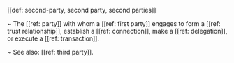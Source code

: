 [[def: second-party, second party, second parties]]

~ The [[ref: party]] with whom a [[ref: first party]] engages to form a [[ref: trust relationship]], establish a [[ref: connection]], make a [[ref: delegation]], or execute a [[ref: transaction]].

~ See also: [[ref: third party]].
